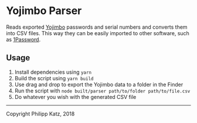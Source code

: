 Yojimbo Parser
==============

Reads exported [Yojimbo](http://www.barebones.com/products/yojimbo/) passwords and serial numbers and converts them into CSV files. This way they can be easily imported to other software, such as [1Password](https://1password.com).

Usage
-----

1. Install dependencies using `yarn`
2. Build the script using `yarn build`
3. Use drag and drop to export the Yojimbo data to a folder in the Finder
4. Run the script with `node built/parser path/to/folder path/to/file.csv`
5. Do whatever you wish with the generated CSV file

- - -

Copyright Philipp Katz, 2018
